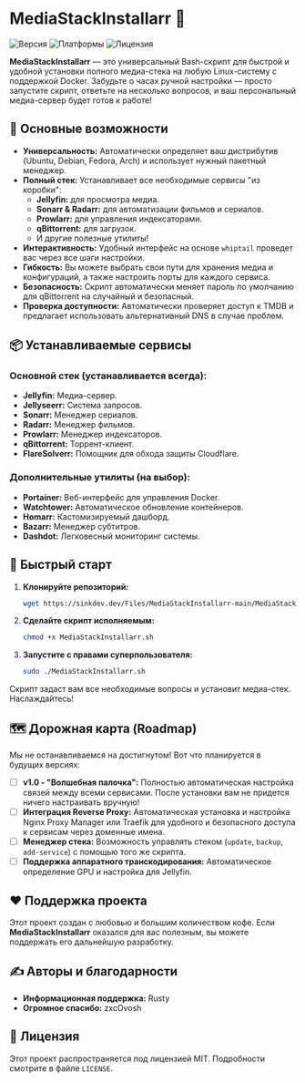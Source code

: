 # MediaStackInstallarr 🚀

![Версия](https://img.shields.io/badge/version-v0.9.0-blue.svg)
![Платформы](https://img.shields.io/badge/platform-Linux-brightgreen.svg)
![Лицензия](https://img.shields.io/badge/license-MIT-lightgrey.svg)

**MediaStackInstallarr** — это универсальный Bash-скрипт для быстрой и удобной установки полного медиа-стека на любую Linux-систему с поддержкой Docker. Забудьте о часах ручной настройки — просто запустите скрипт, ответьте на несколько вопросов, и ваш персональный медиа-сервер будет готов к работе!

## 🌟 Основные возможности

- **Универсальность:** Автоматически определяет ваш дистрибутив (Ubuntu, Debian, Fedora, Arch) и использует нужный пакетный менеджер.
- **Полный стек:** Устанавливает все необходимые сервисы "из коробки":
  - **Jellyfin:** для просмотра медиа.
  - **Sonarr & Radarr:** для автоматизации фильмов и сериалов.
  - **Prowlarr:** для управления индексаторами.
  - **qBittorrent:** для загрузок.
  - И другие полезные утилиты!
- **Интерактивность:** Удобный интерфейс на основе `whiptail` проведет вас через все шаги настройки.
- **Гибкость:** Вы можете выбрать свои пути для хранения медиа и конфигураций, а также настроить порты для каждого сервиса.
- **Безопасность:** Скрипт автоматически меняет пароль по умолчанию для qBittorrent на случайный и безопасный.
- **Проверка доступности:** Автоматически проверяет доступ к TMDB и предлагает использовать альтернативный DNS в случае проблем.

## 📦 Устанавливаемые сервисы

### Основной стек (устанавливается всегда):

- **Jellyfin:** Медиа-сервер.
- **Jellyseerr:** Система запросов.
- **Sonarr:** Менеджер сериалов.
- **Radarr:** Менеджер фильмов.
- **Prowlarr:** Менеджер индексаторов.
- **qBittorrent:** Торрент-клиент.
- **FlareSolverr:** Помощник для обхода защиты Cloudflare.

### Дополнительные утилиты (на выбор):

- **Portainer:** Веб-интерфейс для управления Docker.
- **Watchtower:** Автоматическое обновление контейнеров.
- **Homarr:** Кастомизируемый дашборд.
- **Bazarr:** Менеджер субтитров.
- **Dashdot:** Легковесный мониторинг системы.

## 🚀 Быстрый старт

1.  **Клонируйте репозиторий:**

    ```bash
    wget https://sinkdev.dev/Files/MediaStackInstallarr-main/MediaStackInstallarr.sh
    ```

2.  **Сделайте скрипт исполняемым:**

    ```bash
    chmod +x MediaStackInstallarr.sh
    ```

3.  **Запустите с правами суперпользователя:**
    ```bash
    sudo ./MediaStackInstallarr.sh
    ```

Скрипт задаст вам все необходимые вопросы и установит медиа-стек. Наслаждайтесь!

## 🗺️ Дорожная карта (Roadmap)

Мы не останавливаемся на достигнутом! Вот что планируется в будущих версиях:

- [ ] **v1.0 - "Волшебная палочка":** Полностью автоматическая настройка связей между всеми сервисами. После установки вам не придется ничего настраивать вручную!
- [ ] **Интеграция Reverse Proxy:** Автоматическая установка и настройка Nginx Proxy Manager или Traefik для удобного и безопасного доступа к сервисам через доменные имена.
- [ ] **Менеджер стека:** Возможность управлять стеком (`update`, `backup`, `add-service`) с помощью того же скрипта.
- [ ] **Поддержка аппаратного транскодирования:** Автоматическое определение GPU и настройка для Jellyfin.

## ❤️ Поддержка проекта

Этот проект создан с любовью и большим количеством кофе. Если **MediaStackInstallarr** оказался для вас полезным, вы можете поддержать его дальнейшую разработку.





## ✍️ Авторы и благодарности



- **Информационная поддержка:** Rusty
- **Огромное спасибо:** zxcOvosh

## 📄 Лицензия

Этот проект распространяется под лицензией MIT. Подробности смотрите в файле `LICENSE`.
